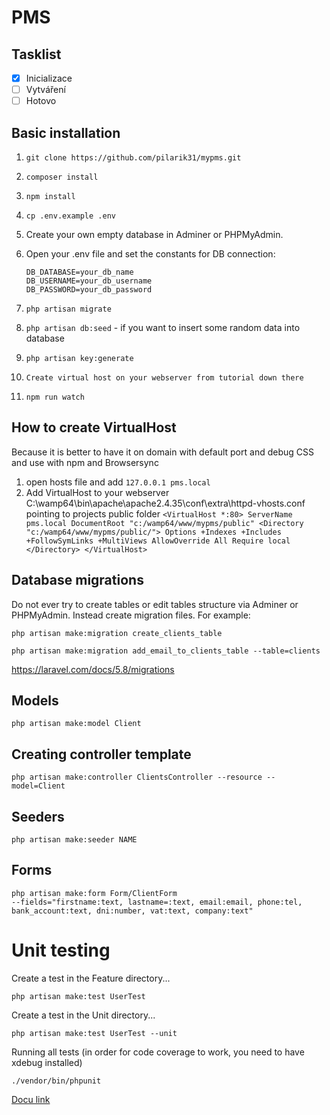 # PMS

## Tasklist

- [x] Inicializace
- [ ] Vytváření
- [ ] Hotovo

## Basic installation
1. `git clone https://github.com/pilarik31/mypms.git`
2. `composer install`
3. `npm install`
4. `cp .env.example .env`

5. Create your own empty database in Adminer or PHPMyAdmin.

6. Open your .env file and set the constants for DB connection:
    ```
    DB_DATABASE=your_db_name
    DB_USERNAME=your_db_username
    DB_PASSWORD=your_db_password
    ```

7. `php artisan migrate`
8. `php artisan db:seed` - if you want to insert some random data into database
9. `php artisan key:generate`
10. `Create virtual host on your webserver from tutorial down there`
11. `npm run watch`

## How to create VirtualHost
Because it is better to have it on domain with default port and debug CSS and use with npm and Browsersync
1. open hosts file and add
`127.0.0.1 pms.local`
2. Add VirtualHost to your webserver C:\wamp64\bin\apache\apache2.4.35\conf\extra\httpd-vhosts.conf pointing to projects public folder
`<VirtualHost *:80>
	ServerName pms.local
	DocumentRoot "c:/wamp64/www/mypms/public"
	<Directory  "c:/wamp64/www/mypms/public/">
		Options +Indexes +Includes +FollowSymLinks +MultiViews
		AllowOverride All
		Require local
	</Directory>
</VirtualHost>`




## Database migrations
Do not ever try to create tables or edit tables structure via Adminer or PHPMyAdmin.
Instead create migration files. For example:

`php artisan make:migration create_clients_table`

`php artisan make:migration add_email_to_clients_table --table=clients`

https://laravel.com/docs/5.8/migrations


## Models
`php artisan make:model Client`


## Creating controller template
`php artisan make:controller ClientsController --resource --model=Client`

## Seeders
`php artisan make:seeder NAME`

## Forms
```
php artisan make:form Form/ClientForm
--fields="firstname:text, lastname=:text, email:email, phone:tel, bank_account:text, dni:number, vat:text, company:text"
```


# Unit testing

Create a test in the Feature directory...

`php artisan make:test UserTest`

Create a test in the Unit directory...

`php artisan make:test UserTest --unit`

Running all tests (in order for code coverage to work, you need to have xdebug installed)

`./vendor/bin/phpunit`

[Docu link](https://laravel.com/docs/5.8/testing)
